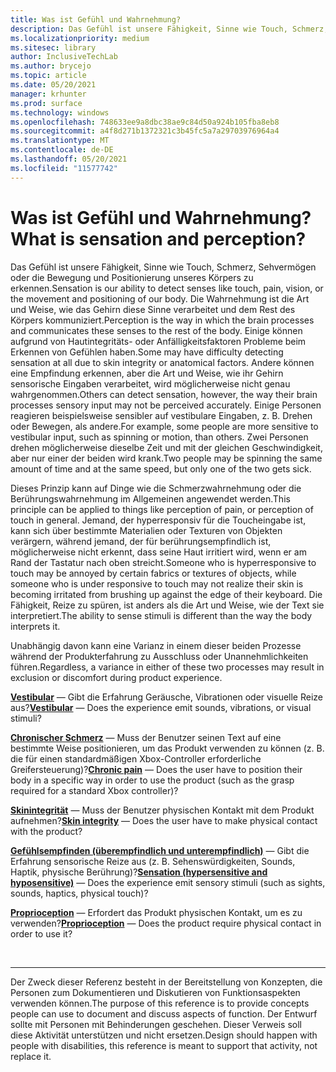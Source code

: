 ```yaml
---
title: Was ist Gefühl und Wahrnehmung?
description: Das Gefühl ist unsere Fähigkeit, Sinne wie Touch, Schmerz, Sehvermögen oder die Bewegung und Positionierung unseres Körpers zu erkennen.
ms.localizationpriority: medium
ms.sitesec: library
author: InclusiveTechLab
ms.author: brycejo
ms.topic: article
ms.date: 05/20/2021
manager: krhunter
ms.prod: surface
ms.technology: windows
ms.openlocfilehash: 748633ee9a8dbc38ae9c84d50a924b105fba8eb8
ms.sourcegitcommit: a4f8d271b1372321c3b45fc5a7a29703976964a4
ms.translationtype: MT
ms.contentlocale: de-DE
ms.lasthandoff: 05/20/2021
ms.locfileid: "11577742"
---
```

# <a name="what-is-sensation-and-perception"></a><span data-ttu-id="833c7-103">Was ist Gefühl und Wahrnehmung?</span><span class="sxs-lookup"><span data-stu-id="833c7-103">What is sensation and perception?</span></span>

<span data-ttu-id="833c7-104">Das Gefühl ist unsere Fähigkeit, Sinne wie Touch, Schmerz, Sehvermögen oder die Bewegung und Positionierung unseres Körpers zu erkennen.</span><span class="sxs-lookup"><span data-stu-id="833c7-104">Sensation is our ability to detect senses like touch, pain, vision, or the movement and positioning of our body.</span></span> <span data-ttu-id="833c7-105">Die Wahrnehmung ist die Art und Weise, wie das Gehirn diese Sinne verarbeitet und dem Rest des Körpers kommuniziert.</span><span class="sxs-lookup"><span data-stu-id="833c7-105">Perception is the way in which the brain processes and communicates these senses to the rest of the body.</span></span> <span data-ttu-id="833c7-106">Einige können aufgrund von Hautintegritäts- oder Anfälligkeitsfaktoren Probleme beim Erkennen von Gefühlen haben.</span><span class="sxs-lookup"><span data-stu-id="833c7-106">Some may have difficulty detecting sensation at all due to skin integrity or anatomical factors.</span></span> <span data-ttu-id="833c7-107">Andere können eine Empfindung erkennen, aber die Art und Weise, wie ihr Gehirn sensorische Eingaben verarbeitet, wird möglicherweise nicht genau wahrgenommen.</span><span class="sxs-lookup"><span data-stu-id="833c7-107">Others can detect sensation, however, the way their brain processes sensory input may not be perceived accurately.</span></span> <span data-ttu-id="833c7-108">Einige Personen reagieren beispielsweise sensibler auf vestibulare Eingaben, z. B. Drehen oder Bewegen, als andere.</span><span class="sxs-lookup"><span data-stu-id="833c7-108">For example, some people are more sensitive to vestibular input, such as spinning or motion, than others.</span></span> <span data-ttu-id="833c7-109">Zwei Personen drehen möglicherweise dieselbe Zeit und mit der gleichen Geschwindigkeit, aber nur einer der beiden wird krank.</span><span class="sxs-lookup"><span data-stu-id="833c7-109">Two people may be spinning the same amount of time and at the same speed, but only one of the two gets sick.</span></span>

<span data-ttu-id="833c7-110">Dieses Prinzip kann auf Dinge wie die Schmerzwahrnehmung oder die Berührungswahrnehmung im Allgemeinen angewendet werden.</span><span class="sxs-lookup"><span data-stu-id="833c7-110">This principle can be applied to things like perception of pain, or perception of touch in general.</span></span> <span data-ttu-id="833c7-111">Jemand, der hyperresponsiv für die Toucheingabe ist, kann sich über bestimmte Materialien oder Texturen von Objekten verärgern, während jemand, der für berührungsempfindlich ist, möglicherweise nicht erkennt, dass seine Haut irritiert wird, wenn er am Rand der Tastatur nach oben streicht.</span><span class="sxs-lookup"><span data-stu-id="833c7-111">Someone who is hyperresponsive to touch may be annoyed by certain fabrics or textures of objects, while someone who is under responsive to touch may not realize their skin is becoming irritated from brushing up against the edge of their keyboard.</span></span> <span data-ttu-id="833c7-112">Die Fähigkeit, Reize zu spüren, ist anders als die Art und Weise, wie der Text sie interpretiert.</span><span class="sxs-lookup"><span data-stu-id="833c7-112">The ability to sense stimuli is different than the way the body interprets it.</span></span>

<span data-ttu-id="833c7-113">Unabhängig davon kann eine Varianz in einem dieser beiden Prozesse während der Produkterfahrung zu Ausschluss oder Unannehmlichkeiten führen.</span><span class="sxs-lookup"><span data-stu-id="833c7-113">Regardless, a variance in either of these two processes may result in exclusion or discomfort during product experience.</span></span>

<span data-ttu-id="833c7-114">**[Vestibular](sensation-perception-vestibular.md)** &mdash; Gibt die Erfahrung Geräusche, Vibrationen oder visuelle Reize aus?</span><span class="sxs-lookup"><span data-stu-id="833c7-114">**[Vestibular](sensation-perception-vestibular.md)** &mdash; Does the experience emit sounds, vibrations, or visual stimuli?</span></span>

<span data-ttu-id="833c7-115">**[Chronischer Schmerz](sensation-perception-chronic-pain.md)** &mdash; Muss der Benutzer seinen Text auf eine bestimmte Weise positionieren, um das Produkt verwenden zu können (z. B. die für einen standardmäßigen Xbox-Controller erforderliche Greifersteuerung)?</span><span class="sxs-lookup"><span data-stu-id="833c7-115">**[Chronic pain](sensation-perception-chronic-pain.md)** &mdash; Does the user have to position their body in a specific way in order to use the product (such as the grasp required for a standard Xbox controller)?</span></span>

<span data-ttu-id="833c7-116">**[Skinintegrität](sensation-perception-skin-integrity.md)** &mdash; Muss der Benutzer physischen Kontakt mit dem Produkt aufnehmen?</span><span class="sxs-lookup"><span data-stu-id="833c7-116">**[Skin integrity](sensation-perception-skin-integrity.md)** &mdash; Does the user have to make physical contact with the product?</span></span>

<span data-ttu-id="833c7-117">**[Gefühlsempfinden (überempfindlich und unterempfindlich)](sensation-perception-sensation.md)** &mdash; Gibt die Erfahrung sensorische Reize aus (z. B. Sehenswürdigkeiten, Sounds, Haptik, physische Berührung)?</span><span class="sxs-lookup"><span data-stu-id="833c7-117">**[Sensation (hypersensitive and hyposensitive)](sensation-perception-sensation.md)** &mdash; Does the experience emit sensory stimuli (such as sights, sounds, haptics, physical touch)?</span></span>

<span data-ttu-id="833c7-118">**[Proprioception](sensation-perception-proprioception.md)** &mdash; Erfordert das Produkt physischen Kontakt, um es zu verwenden?</span><span class="sxs-lookup"><span data-stu-id="833c7-118">**[Proprioception](sensation-perception-proprioception.md)** &mdash; Does the product require physical contact in order to use it?</span></span>

&nbsp;

[comment]: # (Footer-Anweisung)
___
<span data-ttu-id="833c7-120">Der Zweck dieser Referenz besteht in der Bereitstellung von Konzepten, die Personen zum Dokumentieren und Diskutieren von Funktionsaspekten verwenden können.</span><span class="sxs-lookup"><span data-stu-id="833c7-120">The purpose of this reference is to provide concepts people can use to document and discuss aspects of function.</span></span> <span data-ttu-id="833c7-121">Der Entwurf sollte mit Personen mit Behinderungen geschehen. Dieser Verweis soll diese Aktivität unterstützen und nicht ersetzen.</span><span class="sxs-lookup"><span data-stu-id="833c7-121">Design should happen with people with disabilities, this reference is meant to support that activity, not replace it.</span></span> 